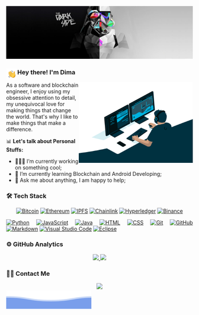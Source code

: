 <img src="./assets/cover.jpg"/>

### Hey there! I'm Dima <img src="./assets/Hand%20Wave.gif" width='30' align="left"/>

<img align="right" src="https://github.com/simadimonyan/simadimonyan/blob/master/code.gif?raw=true" width="308" height="218" align="right"/>

<p>As a software and blockchain engineer, I enjoy using my obsessive attention to detail, my unequivocal love for making things that change the world. That's why I like to make things that make a difference.</p>

📊&nbsp;**Let's talk about Personal Stuffs:**
- 👨🏻‍💻&nbsp;I’m currently working on something cool;
- 🚀&nbsp;I’m currently learning Blockchain and Android Developing;
- 💬&nbsp;Ask me about anything, I am happy to help;
<!-- - 📝 [Resume]().-->

### 🛠&nbsp;Tech Stack
<div align="center">

  <a href="">![Bitcoin](https://img.shields.io/badge/Bitcoin-F7931A.svg?style=for-the-badge&logo=Bitcoin&logoColor=white)</a>
  <a href="">![Ethereum](https://img.shields.io/badge/Ethereum-3C3C3D.svg?style=for-the-badge&logo=Ethereum&logoColor=white)</a>
  <a href="">![IPFS](https://img.shields.io/badge/IPFS-65C2CB.svg?style=for-the-badge&logo=IPFS&logoColor=white)</a>
  <a href="">![Chainlink](https://img.shields.io/badge/Chainlink-375BD2?style=for-the-badge&logo=Chainlink&logoColor=white)</a>
  <a href="">![Hyperledger](https://img.shields.io/badge/hyperledger-2F3134?style=for-the-badge&logo=hyperledger&logoColor=white)</a>
  <a href="">![Binance](https://img.shields.io/badge/Binance-F0B90B.svg?style=for-the-badge&logo=Binance&logoColor=black)</a>
  <a href=""></a>
  <a href=""></a>
  <a href=""></a>
  
</div>

<div align="justify">
  
  <a href="">![Python](https://img.shields.io/badge/-Python-05122A?style=flat&logo=python)</a>
  <a href="">![JavaScript](https://img.shields.io/badge/-JavaScript-05122A?style=flat&logo=javascript)</a>
  <a href="">![Java](https://img.shields.io/badge/-Java-05122A?style=flat&logo=Java&logoColor=FFA518)</a>
  <a href="">![HTML](https://img.shields.io/badge/-HTML-05122A?style=flat&logo=HTML5)</a>
  <a href="">![CSS](https://img.shields.io/badge/-CSS-05122A?style=flat&logo=CSS3&logoColor=1572B6)</a>
  <a href="">![Git](https://img.shields.io/badge/-Git-05122A?style=flat&logo=git)</a>
  <a href="">![GitHub](https://img.shields.io/badge/-GitHub-05122A?style=flat&logo=github)</a>
  <a href="">![Markdown](https://img.shields.io/badge/-Markdown-05122A?style=flat&logo=markdown)</a>
  <a href="">![Visual Studio Code](https://img.shields.io/badge/-Visual%20Studio%20Code-05122A?style=flat&logo=visual-studio-code&logoColor=007ACC)</a>
  <a href="">![Eclipse](https://img.shields.io/badge/-Eclipse-05122A?style=flat&logo=eclipse-ide&logoColor=2C2255)</a>
  
</div>

### ⚙️&nbsp;GitHub Analytics

<p align="center">
<a href="https://github.com/AVS1508">
  <img height="140px" src="https://github-readme-stats.vercel.app/api?username=simadimonyan&show_icons=true&line_height=20&theme=vue-dark"/>
  <img height="140px" src="https://github-readme-stats.vercel.app/api/top-langs/?username=simadimonyan&layout=compact&langs_count=6&theme=vue-dark"/>
</a>
</p>

### 🤝🏻&nbsp;Contact Me

<div align="center">
  <a href="mailto:simadimonyan@gmail.com"><img src="https://img.shields.io/badge/-simadimonyan@gmail.com-D14836?style=flat&logo=Gmail&logoColor=white"/></a>
</div>

<img src="./assets/bottom_header.svg"/>
